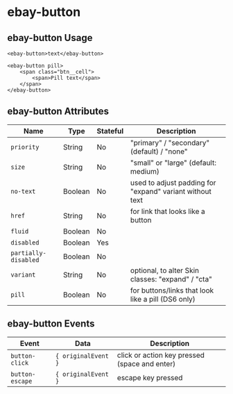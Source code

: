 # ebay-button

## ebay-button Usage

```marko
<ebay-button>text</ebay-button>
```

```marko
<ebay-button pill>
    <span class="btn__cell">
        <span>Pill text</span>
    </span>
</ebay-button>
```

## ebay-button Attributes

Name | Type | Stateful | Description
--- | --- | --- | ---
`priority` | String | No | "primary" / "secondary" (default) / "none"
`size` | String | No | "small" or "large" (default: medium)
`no-text` | Boolean | No | used to adjust padding for "expand" variant without text
`href` | String | No | for link that looks like a button
`fluid` | Boolean | No |
`disabled` | Boolean | Yes |
`partially-disabled` | Boolean | No
`variant` | String | No | optional, to alter Skin classes: "expand" / "cta"
`pill` | Boolean | No | for buttons/links that look like a pill (DS6 only)

## ebay-button Events

Event | Data | Description
--- | --- | ---
`button-click` | `{ originalEvent }` | click or action key pressed (space and enter)
`button-escape` | `{ originalEvent }` | escape key pressed
